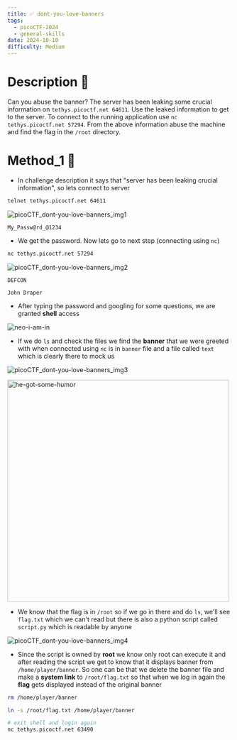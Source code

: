 ```yaml
---
title: ✅ dont-you-love-banners
tags:
  - picoCTF-2024
  - general-skills
date: 2024-10-10
difficulty: Medium
---
```

# Description 📄

Can you abuse the banner? The server has been leaking some crucial information on `tethys.picoctf.net 64611`. Use the leaked information to get to the server. To connect to the running application use `nc tethys.picoctf.net 57294`. From the above information abuse the machine and find the flag in the `/root` directory.

# Method_1 🧪

- In challenge description it says that "server has been leaking crucial information", so lets connect to server

```bash
telnet tethys.picoctf.net 64611
```

![picoCTF_dont-you-love-banners_img1](https://imgur.com/7PfQdju.png)

```password
My_Passw@rd_@1234
```

- We get the password. Now lets go to next step (connecting using `nc`)

```bash
nc tethys.picoctf.net 57294
```

![picoCTF_dont-you-love-banners_img2](https://imgur.com/nzpteAh.png)

```ans
DEFCON
```

```ans
John Draper
```

- After typing the password and googling for some questions, we are granted **shell** access

![neo-i-am-in](https://i.imgur.com/W20aG4y.gif)

- If we do `ls` and check the files we find the **banner** that we were greeted with when connected using `nc` is in `banner` file and a file called `text` which is clearly there to mock us

![picoCTF_dont-you-love-banners_img3](https://imgur.com/lWA5nBp.png)

<img src="https://i.imgur.com/KdDzHnw.gif" title="source: imgur.com" alt="he-got-some-humor" width="500" />

- We know that the flag is in `/root` so if we go in there and do `ls`, we'll see `flag.txt` which we can't read but there is also a python script called `script.py` which is readable by anyone

![picoCTF_dont-you-love-banners_img4](https://imgur.com/sFl4pGX.png)

- Since the script is owned by **root** we know only root can execute it and after reading the script we get to know that it displays banner from `/home/player/banner`. So one can be that we delete the banner file and make a **system link** to `/root/flag.txt` so that when we log in again the **flag** gets displayed instead of the original banner

```bash
rm /home/player/banner
```

```bash
ln -s /root/flag.txt /home/player/banner
```

```bash
# exit shell and login again
nc tethys.picoctf.net 63490
```